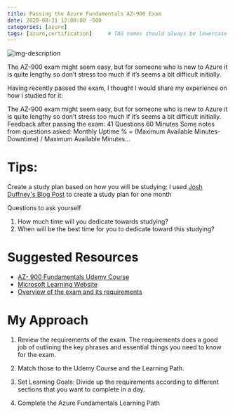 ```yaml
---
title: Passing the Azure Fundamentals AZ-900 Exam
date: 2020-08-21 12:00:00 -500
categories: [azure]
tags: [azure,certification]     # TAG names should always be lowercase
---
```


![img-description](https://repository-images.githubusercontent.com/186637132/65b3d080-9d02-11ea-93d5-02447651f6a3)

The AZ-900 exam might seem easy, but for someone who is new to Azure it is quite lengthy so don’t stress too much if it’s seems a bit difficult initially.

Having recently passed the exam, I thought I would share my experience on how I studied for it:

The AZ-900 exam might seem easy, but for someone who is new to Azure it is quite lengthy so don’t stress too much if it’s seems a bit difficult initially. Feedback after passing the exam: 41 Questions 60 Minutes Some notes from questions asked: Monthly Uptime % = (Maximum Available Minutes-Downtime) / Maximum Available Minutes…

# Tips:
Create a study plan based on how you will be studying:
I used [Josh Duffney's Blog Post](http://duffney.io/AZ103-StudyGuide) to create a study plan for one month 

Questions to ask yourself

1. How much time will you dedicate towards studying?
2. When will be the best time for you to dedicate toward this studying?

# Suggested Resources
- [AZ- 900 Fundamentals Udemy Course](https://www.udemy.com/course/az900-azure/)
- [Microsoft Learning Website](https://learn.microsoft.com/en-us/certifications/exams/az-900)
- [Overview of the exam and its requirements](https://medium.com/@kyleake/exam-az-900-microsoft-azure-fundamentals-most-complete-preparation-guide-ever-76614d31a59c)

# My Approach
1. Review the requirements of the exam. The requirements does a good job of outlining the key phrases and essential things you need to know for the exam.

2. Match those to the Udemy Course and the Learning Path.

3. Set Learning Goals: Divide up the requirements according to different sections that you want to complete in a day.

4. Complete the Azure Fundamentals Learning Path